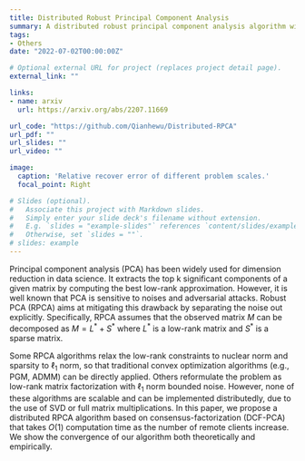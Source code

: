 ```yaml
---
title: Distributed Robust Principal Component Analysis
summary: A distributed robust principal component analysis algorithm with some convergence guarantees.
tags:
- Others
date: "2022-07-02T00:00:00Z"

# Optional external URL for project (replaces project detail page).
external_link: ""

links:
- name: arxiv
  url: https://arxiv.org/abs/2207.11669

url_code: "https://github.com/Qianhewu/Distributed-RPCA"
url_pdf: ""
url_slides: ""
url_video: ""

image:
  caption: 'Relative recover error of different problem scales.'
  focal_point: Right

# Slides (optional).
#   Associate this project with Markdown slides.
#   Simply enter your slide deck's filename without extension.
#   E.g. `slides = "example-slides"` references `content/slides/example-slides.md`.
#   Otherwise, set `slides = ""`.
# slides: example
---
```


Principal component analysis (PCA) has been widely used for dimension reduction in data science. It extracts the top k significant components of a given matrix by computing the best low-rank approximation. However, it is well known that PCA is sensitive to noises and adversarial attacks. Robust PCA (RPCA) aims at mitigating this drawback by separating the noise out explicitly. Specifically, RPCA assumes that the observed matrix $M$ can be decomposed as $M = L^* + S^*$ where $L^*$ is a low-rank matrix and $S^*$ is a sparse matrix.

Some RPCA algorithms relax the low-rank constraints to nuclear norm and sparsity to $\ell_1$ norm, so that traditional convex optimization algorithms (e.g., PGM, ADMM) can be directly applied. Others reformulate the problem as low-rank matrix factorization with $\ell_1$ norm bounded noise. However, none of these algorithms are scalable and can be implemented distributedly, due to the use of SVD or full matrix multiplications. In this paper, we propose a distributed RPCA algorithm based on consensus-factorization (DCF-PCA) that takes $O(1)$ computation time as the number of remote clients increase. We show the convergence of our algorithm both theoretically and empirically.
